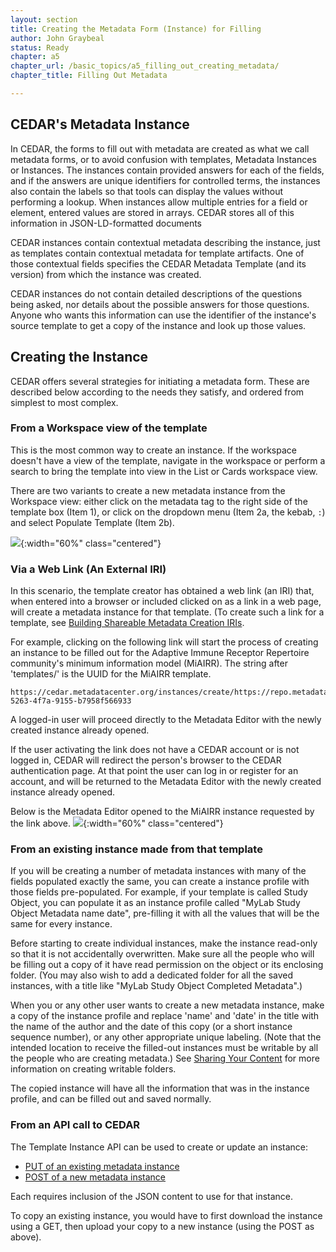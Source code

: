 ```yaml
---
layout: section
title: Creating the Metadata Form (Instance) for Filling
author: John Graybeal
status: Ready
chapter: a5
chapter_url: /basic_topics/a5_filling_out_creating_metadata/
chapter_title: Filling Out Metadata

---
```

## **CEDAR's Metadata Instance**

In CEDAR, the forms to fill out with metadata are created as what we call metadata forms,
or to avoid confusion with templates, Metadata Instances or Instances.
The instances contain provided answers for each of the fields, 
and if the answers are unique identifiers for controlled terms,
the instances also contain the labels so that tools can display the values without performing a lookup.
When instances allow multiple entries for a field or element, 
entered values are stored in arrays. 
CEDAR stores all of this information in JSON-LD-formatted documents

CEDAR instances contain contextual metadata describing the instance, 
just as templates contain contextual metadata for template artifacts. 
One of those contextual fields specifies the CEDAR Metadata Template (and its version)
from which the instance was created. 

CEDAR instances do not contain detailed descriptions of the questions being asked,
nor details about the possible answers for those questions. 
Anyone who wants this information can use the identifier of the instance's source template
to get a copy of the instance and look up those values.  

## **Creating the Instance**

CEDAR offers several strategies for initiating a metadata form. 
These are described below according to the needs they satisfy, 
and ordered from simplest to most complex.  

### **From a Workspace view of the template**

This is the most common way to create an instance.
If the workspace doesn't have a view of the template, navigate in the workspace or
perform a search to bring the template into view in the List or Cards workspace view.

There are two variants to create a new metadata instance from the Workspace view: 
either click on the metadata tag to the right side of the template box (Item 1), or 
click on the dropdown menu (Item 2a, the kebab, `:`) and select Populate Template (Item 2b).

![](https://github.com/metadatacenter/cedar-manual/raw/master/docs/assets/imgs/template-population-annotated-20191119.png){:width="60%" class="centered"}


### **Via a Web Link (An External IRI)**

In this scenario, the template creator has obtained a web link (an IRI) that, 
when entered into a browser or included clicked on as a link in a web page,
will create a metadata instance for that template. (To create such a link
for a template, see [Building Shareable Metadata Creation IRIs](https://metadatacenter.github.io/cedar-manual/sections/b1/building-sharable-metadata-creation-iris/).

For example, clicking on the following link will start the process of creating 
an instance to be filled out for the Adaptive Immune Receptor Repertoire community's minimum information model (MiAIRR). 
The string after 'templates/' is the UUID for the MiAIRR template.
```
https://cedar.metadatacenter.org/instances/create/https://repo.metadatacenter.org/templates/ea716306-5263-4f7a-9155-b7958f566933
```

A logged-in user will proceed directly to the Metadata Editor with 
the newly created instance already opened. 

If the user activating the link does not have a CEDAR account or is not logged in, CEDAR will redirect 
the person's browser to the CEDAR authentication page. 
At that point the user can log in or register for an account, and will be returned to
the Metadata Editor with the newly created instance already opened.

Below is the Metadata Editor opened to the MiAIRR instance requested by the link above.
![](https://github.com/metadatacenter/cedar-manual/raw/master/docs/assets/imgs/miairr-instance-empty-20191119.png){:width="60%" class="centered"}

### **From an existing instance made from that template**

If you will be creating a number of metadata instances with many of the fields populated exactly the same, you can create a instance profile with those 
fields pre-populated. 
For example, if your template is called Study Object, 
you can populate it as an instance profile called 
"MyLab Study Object Metadata name date",
pre-filling it with all the values that will be the same for every instance.

Before starting to create individual instances, make the instance read-only
so that it is not accidentally overwritten. Make sure all the people who will 
be filling out a copy of it have read permission on the object or its enclosing folder.
(You may also wish to add a dedicated folder for all the saved instances, with
a title like "MyLab Study Object Completed Metadata".)

When you or any other user wants to create a new metadata instance, 
make a copy of the instance profile and replace 'name' and 'date' in the title with 
the name of the author and the date of this copy (or a short instance sequence number),
or any other appropriate unique labeling. 
(Note that the intended location to receive the filled-out instances must be
writable by all the people who are creating metadata.)  See [Sharing Your Content](https://metadatacenter.github.io/cedar-manual/basic_topics/a6_sharing_your_content/) for more information on creating writable folders.

The copied instance will have all the information that was in the instance profile,
and can be filled out and saved normally. 

### **From an API call to CEDAR**

The Template Instance API can be used to create or update an instance:

* [PUT of an existing metadata instance](https://resource.metadatacenter.org/api/#!/Template32Instances/put_template_instances_template_instance_id)
* [POST of a new metadata instance](https://resource.metadatacenter.org/api/#!/Template32Instances/post_template_instances)

Each requires inclusion of the JSON content to use for that instance.

To copy an existing instance, you would have to first download the instance using 
a GET, then upload your copy to a new instance (using the POST as above).


